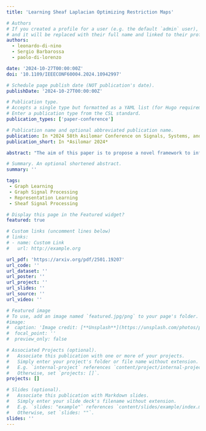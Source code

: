 ```yaml
---
title: 'Learning Sheaf Laplacian Optimizing Restriction Maps'

# Authors
# If you created a profile for a user (e.g. the default `admin` user), write the username (folder name) here
# and it will be replaced with their full name and linked to their profile.
authors:
  - leonardo-di-nino
  - Sergio Barbarossa
  - paolo-di-lorenzo

date: '2024-10-27T00:00:00Z'
doi: '10.1109/IEEECONF60004.2024.10942997'

# Schedule page publish date (NOT publication's date).
publishDate: '2024-10-27T00:00:00Z'

# Publication type.
# Accepts a single type but formatted as a YAML list (for Hugo requirements).
# Enter a publication type from the CSL standard.
publication_types: ['paper-conference']

# Publication name and optional abbreviated publication name.
publication: In *2024 58th Asilomar Conference on Signals, Systems, and Computers*
publication_short: In *Asilomar 2024*

abstract: "The aim of this paper is to propose a novel framework to infer the sheaf Laplacian, including the topology of a graph and the restriction maps, from a set of data observed over the nodes of a graph. The proposed method is based on sheaf theory, which represents an important generalization of graph signal processing. The learning problem aims to find the sheaf Laplacian that minimizes the total variation of the observed data, where the variation over each edge is also locally minimized by optimizing the associated restriction maps. Compared to alternative methods based on semidefinite programming, our solution is significantly more numerically efficient, as all its fundamental steps are resolved in closed form. The method is numerically tested on data consisting of vectors defined over subspaces of varying dimensions at each node. We demonstrate how the resulting graph is influenced by two key factors: the cross-correlation and the dimensionality difference of the data residing on the graph's nodes."

# Summary. An optional shortened abstract.
summary: ''

tags:
 - Graph Learning
 - Graph Signal Processing
 - Representation Learning
 - Sheaf Signal Processing

# Display this page in the Featured widget?
featured: true

# Custom links (uncomment lines below)
# links:
# - name: Custom Link
#   url: http://example.org

url_pdf: 'https://arxiv.org/pdf/2501.19207'
url_code: ''
url_dataset: ''
url_poster: ''
url_project: ''
url_slides: ''
url_source: ''
url_video: ''

# Featured image
# To use, add an image named `featured.jpg/png` to your page's folder.
#image:
#  caption: 'Image credit: [**Unsplash**](https://unsplash.com/photos/pLCdAaMFLTE)'
#  focal_point: ''
#  preview_only: false

# Associated Projects (optional).
#   Associate this publication with one or more of your projects.
#   Simply enter your project's folder or file name without extension.
#   E.g. `internal-project` references `content/project/internal-project/index.md`.
#   Otherwise, set `projects: []`.
projects: []

# Slides (optional).
#   Associate this publication with Markdown slides.
#   Simply enter your slide deck's filename without extension.
#   E.g. `slides: "example"` references `content/slides/example/index.md`.
#   Otherwise, set `slides: ""`.
slides: ''
---
```

